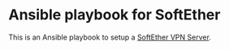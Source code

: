 # Ansible playbook for SoftEther

This is an Ansible playbook to setup a [SoftEther VPN Server](https://www.softether.org/).
